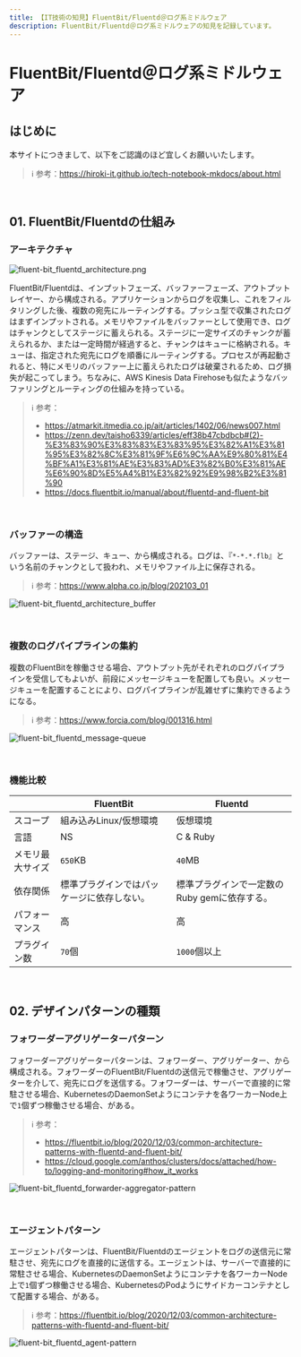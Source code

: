 ```yaml
---
title: 【IT技術の知見】FluentBit/Fluentd＠ログ系ミドルウェア
description: FluentBit/Fluentd＠ログ系ミドルウェアの知見を記録しています。
---
```


# FluentBit/Fluentd＠ログ系ミドルウェア

## はじめに

本サイトにつきまして、以下をご認識のほど宜しくお願いいたします。

> ℹ️ 参考：https://hiroki-it.github.io/tech-notebook-mkdocs/about.html

<br>

## 01. FluentBit/Fluentdの仕組み

### アーキテクチャ

![fluent-bit_fluentd_architecture.png](https://raw.githubusercontent.com/hiroki-it/tech-notebook/master/images/fluent-bit_fluentd_architecture.png)

FluentBit/Fluentdは、インプットフェーズ、バッファーフェーズ、アウトプットレイヤー、から構成される。アプリケーションからログを収集し、これをフィルタリングした後、複数の宛先にルーティングする。プッシュ型で収集されたログはまずインプットされる。メモリやファイルをバッファーとして使用でき、ログはチャンクとしてステージに蓄えられる。ステージに一定サイズのチャンクが蓄えられるか、または一定時間が経過すると、チャンクはキューに格納される。キューは、指定された宛先にログを順番にルーティングする。プロセスが再起動されると、特にメモリのバッファー上に蓄えられたログは破棄されるため、ログ損失が起こってしまう。ちなみに、AWS Kinesis Data Firehoseも似たようなバッファリングとルーティングの仕組みを持っている。

> ℹ️ 参考：
>
> - https://atmarkit.itmedia.co.jp/ait/articles/1402/06/news007.html
> - https://zenn.dev/taisho6339/articles/eff38b47cbdbcb#(2)-%E3%83%90%E3%83%83%E3%83%95%E3%82%A1%E3%81%95%E3%82%8C%E3%81%9F%E6%9C%AA%E9%80%81%E4%BF%A1%E3%81%AE%E3%83%AD%E3%82%B0%E3%81%AE%E6%90%8D%E5%A4%B1%E3%82%92%E9%98%B2%E3%81%90
> - https://docs.fluentbit.io/manual/about/fluentd-and-fluent-bit

<br>

### バッファーの構造

バッファーは、ステージ、キュー、から構成される。ログは、『```*-*.*.flb```』という名前のチャンクとして扱われ、メモリやファイル上に保存される。

> ℹ️ 参考：https://www.alpha.co.jp/blog/202103_01

![fluent-bit_fluentd_architecture_buffer](https://raw.githubusercontent.com/hiroki-it/tech-notebook/master/images/fluent-bit_fluentd_architecture_buffer.png)

<br>

### 複数のログパイプラインの集約

複数のFluentBitを稼働させる場合、アウトプット先がそれぞれのログパイプラインを受信してもよいが、前段にメッセージキューを配置しても良い。メッセージキューを配置することにより、ログパイプラインが乱雑せずに集約できるようになる。

> ℹ️ 参考：https://www.forcia.com/blog/001316.html

![fluent-bit_fluentd_message-queue](https://raw.githubusercontent.com/hiroki-it/tech-notebook/master/images/fluent-bit_fluentd_message-queue.png)

<br>


### 機能比較

|                  | FluentBit                                 | Fluentd                                      |
| ---------------- | ----------------------------------------- | -------------------------------------------- |
| スコープ         | 組み込みLinux/仮想環境                     | 仮想環境                                     |
| 言語             | NS                                        | C & Ruby                                     |
| メモリ最大サイズ | ```650```KB                                     | ```40```MB                                         |
| 依存関係         | 標準プラグインではパッケージに依存しない。 | 標準プラグインで一定数のRuby gemに依存する。 |
| パフォーマンス   | 高                                         | 高                                           |
| プラグイン数     | ```70```個                                       | ```1000```個以上                                   |

<br>

## 02. デザインパターンの種類

### フォワーダーアグリゲーターパターン

フォワーダーアグリゲーターパターンは、フォワーダー、アグリゲーター、から構成される。フォワーダーのFluentBit/Fluentdの送信元で稼働させ、アグリゲーターを介して、宛先にログを送信する。フォワーダーは、サーバーで直接的に常駐させる場合、KubernetesのDaemonSetようにコンテナを各ワーカーNode上で```1```個ずつ稼働させる場合、がある。

> ℹ️ 参考：
> 
> - https://fluentbit.io/blog/2020/12/03/common-architecture-patterns-with-fluentd-and-fluent-bit/
> - https://cloud.google.com/anthos/clusters/docs/attached/how-to/logging-and-monitoring#how_it_works

![fluent-bit_fluentd_forwarder-aggregator-pattern](https://raw.githubusercontent.com/hiroki-it/tech-notebook/master/images/fluent-bit_fluentd_forwarder-aggregator-pattern.png)

<br>

### エージェントパターン

エージェントパターンは、FluentBit/Fluentdのエージェントをログの送信元に常駐させ、宛先にログを直接的に送信する。エージェントは、サーバーで直接的に常駐させる場合、KubernetesのDaemonSetようにコンテナを各ワーカーNode上で```1```個ずつ稼働させる場合、KubernetesのPodようにサイドカーコンテナとして配置する場合、がある。

> ℹ️ 参考：https://fluentbit.io/blog/2020/12/03/common-architecture-patterns-with-fluentd-and-fluent-bit/

![fluent-bit_fluentd_agent-pattern](https://raw.githubusercontent.com/hiroki-it/tech-notebook/master/images/fluent-bit_fluentd_agent-pattern.png)

<br>

